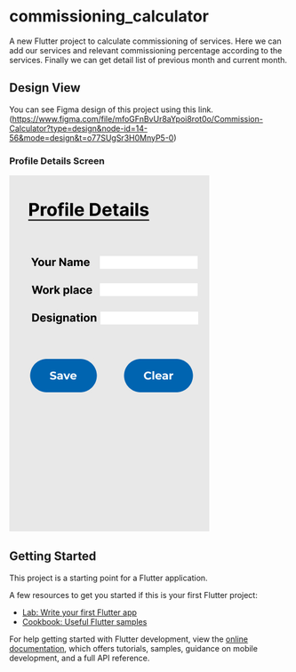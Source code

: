 # commissioning_calculator

A new Flutter project to calculate commissioning of services. Here we can add our services and relevant commissioning percentage according to the services. Finally we can get detail list of previous month and current month.

## Design View

You can see Figma design of this project using this link. (https://www.figma.com/file/mfoGFnBvUr8aYpoi8rot0o/Commission-Calculator?type=design&node-id=14-56&mode=design&t=o77SUgSr3H0MnyP5-0)

### Profile Details Screen

![SIGNUP!](/design_assests/Signup%20Page.jpg)

## Getting Started

This project is a starting point for a Flutter application.

A few resources to get you started if this is your first Flutter project:

- [Lab: Write your first Flutter app](https://docs.flutter.dev/get-started/codelab)
- [Cookbook: Useful Flutter samples](https://docs.flutter.dev/cookbook)

For help getting started with Flutter development, view the
[online documentation](https://docs.flutter.dev/), which offers tutorials,
samples, guidance on mobile development, and a full API reference.
